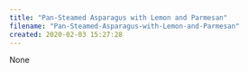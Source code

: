 ```yaml
---
title: "Pan-Steamed Asparagus with Lemon and Parmesan"
filename: "Pan-Steamed-Asparagus-with-Lemon-and-Parmesan"
created: 2020-02-03 15:27:28
---
```

None
